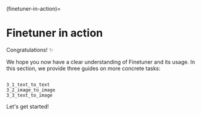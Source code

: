 (finetuner-in-action)=
# Finetuner in action

Congratulations! ✨

We hope you now have a clear understanding of Finetuner and its usage.
In this section,
we provide three guides on more concrete tasks:

```{toctree}

3_1_text_to_text
3_2_image_to_image
3_3_text_to_image
```

Let's get started!